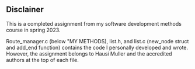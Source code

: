 ## Disclainer
This is a completed assignment from my software development methods course in spring 2023. 

Route_manager.c (below "MY METHODS), list.h, and list.c (new_node struct and add_end function) contains the code I personally developed and wrote. However, the assignment belongs to Hausi Muller and the accredited authors at the top of each file. 